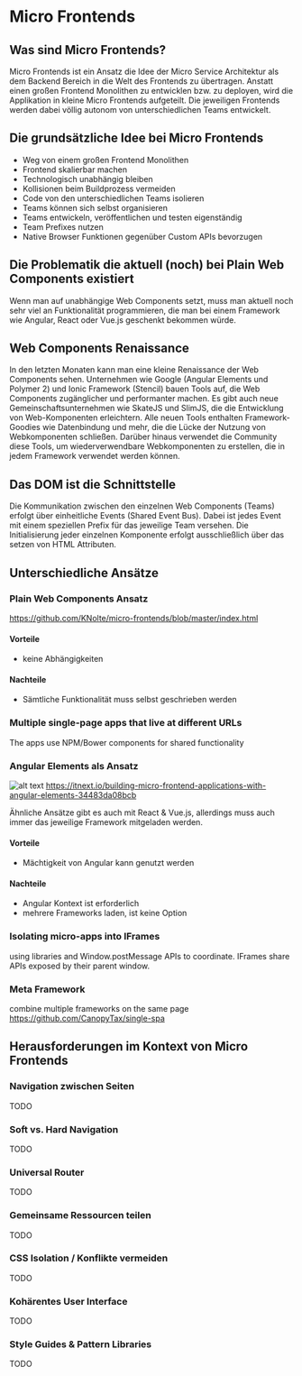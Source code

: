# Micro Frontends

## Was sind Micro Frontends?

Micro Frontends ist ein Ansatz die Idee der Micro Service Architektur als dem Backend Bereich in die Welt des Frontends zu übertragen. Anstatt einen großen Frontend Monolithen zu entwicklen bzw. zu deployen, wird die Applikation in kleine Micro Frontends aufgeteilt. Die jeweiligen Frontends werden dabei völlig autonom von unterschiedlichen Teams entwickelt.

## Die grundsätzliche Idee bei Micro Frontends

* Weg von einem großen Frontend Monolithen
* Frontend skalierbar machen
* Technologisch unabhängig bleiben
* Kollisionen beim Buildprozess vermeiden
* Code von den unterschiedlichen Teams isolieren
* Teams können sich selbst organisieren
* Teams entwickeln, veröffentlichen und testen eigenständig
* Team Prefixes nutzen
* Native Browser Funktionen gegenüber Custom APIs bevorzugen

## Die Problematik die aktuell (noch) bei Plain Web Components existiert

Wenn man auf unabhängige Web Components setzt, muss man aktuell noch sehr viel an Funktionalität programmieren, die man bei einem Framework wie Angular, React oder Vue.js geschenkt bekommen würde.

## Web Components Renaissance
In den letzten Monaten kann man eine kleine Renaissance der Web Components sehen. Unternehmen wie Google (Angular Elements und Polymer 2) und Ionic Framework (Stencil) bauen Tools auf, die Web Components zugänglicher und performanter machen. Es gibt auch neue Gemeinschaftsunternehmen wie SkateJS und SlimJS, die die Entwicklung von Web-Komponenten erleichtern. Alle neuen Tools enthalten Framework-Goodies wie Datenbindung und mehr, die die Lücke der Nutzung von Webkomponenten schließen. Darüber hinaus verwendet die Community diese Tools, um wiederverwendbare Webkomponenten zu erstellen, die in jedem Framework verwendet werden können.

## Das DOM ist die Schnittstelle
Die Kommunikation zwischen den einzelnen Web Components (Teams) erfolgt über einheitliche Events (Shared Event Bus). Dabei ist jedes Event mit einem speziellen Prefix für das jeweilige Team versehen. Die Initialisierung jeder einzelnen Komponente erfolgt ausschließlich über das setzen von HTML Attributen.

## Unterschiedliche Ansätze

### Plain Web Components Ansatz
https://github.com/KNolte/micro-frontends/blob/master/index.html

#### Vorteile
* keine Abhängigkeiten

#### Nachteile
* Sämtliche Funktionalität muss selbst geschrieben werden

### Multiple single-page apps that live at different URLs
The apps use NPM/Bower components for shared functionality

### Angular Elements als Ansatz
![alt text](https://cdn-images-1.medium.com/max/2000/1*x-BikaKLnRBWop9T-6gJmA.png)
https://itnext.io/building-micro-frontend-applications-with-angular-elements-34483da08bcb

Ähnliche Ansätze gibt es auch mit React & Vue.js, allerdings muss auch immer das jeweilige Framework mitgeladen werden.

#### Vorteile
* Mächtigkeit von Angular kann genutzt werden

#### Nachteile
* Angular Kontext ist erforderlich
* mehrere Frameworks laden, ist keine Option

### Isolating micro-apps into IFrames
using libraries and Window.postMessage APIs to coordinate. IFrames share APIs exposed by their parent window.

### Meta Framework
combine multiple frameworks on the same page 
https://github.com/CanopyTax/single-spa

## Herausforderungen im Kontext von Micro Frontends

### Navigation zwischen Seiten

TODO

### Soft vs. Hard Navigation

TODO

### Universal Router

TODO

### Gemeinsame Ressourcen teilen

TODO

### CSS Isolation / Konflikte vermeiden

TODO

### Kohärentes User Interface

TODO

### Style Guides & Pattern Libraries

TODO
